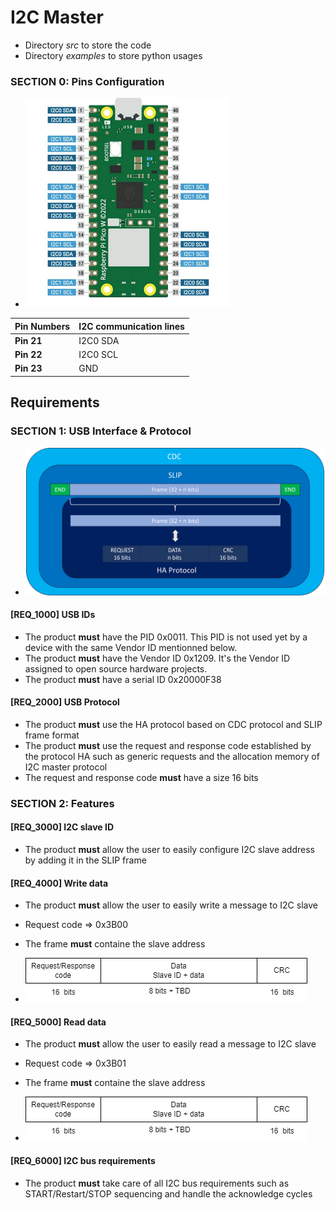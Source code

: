 # I2C Master

- Directory *src* to store the code
- Directory *examples* to store python usages

### SECTION 0: Pins Configuration


- ![Screenshot](pico_pinout_i2c.png)

| Pin Numbers | I2C communication lines |
| ---------   | --------- |
| **Pin 21**  | I2C0 SDA   |
| **Pin 22**  | I2C0 SCL   |
| **Pin 23**  | GND   |


## Requirements


### SECTION 1: USB Interface & Protocol

- ![Screenshot](schema_picoha_protocole.png)

#### [REQ_1000] USB IDs

- The product **must** have the PID 0x0011. This PID is not used yet by a device with the same Vendor ID mentionned below.
- The product **must** have the Vendor ID 0x1209. It's the Vendor ID assigned to open source hardware projects.
- The product **must** have a serial ID 0x20000F38


#### [REQ_2000] USB Protocol

- The product **must** use the HA protocol based on CDC protocol and SLIP frame format
- The product **must** use the request and response code established by the protocol HA such as generic requests and the allocation memory of I2C master protocol
- The request and response code **must** have a size 16 bits

### SECTION 2: Features

#### [REQ_3000] I2C slave ID

- The product **must** allow the user to easily configure I2C slave address by adding it in the SLIP frame

#### [REQ_4000] Write data

- The product **must** allow the user to easily write a message to I2C slave
- Request code => 0x3B00
- The frame **must** containe the slave address

- ![Screenshot](frame.png)

#### [REQ_5000] Read data

- The product **must** allow the user to easily read a message to I2C slave
- Request code => 0x3B01
- The frame **must** containe the slave address

- ![Screenshot](frame.png)

#### [REQ_6000] I2C bus requirements

- The product **must** take care of all I2C bus requirements such as START/Restart/STOP sequencing and handle the acknowledge cycles

